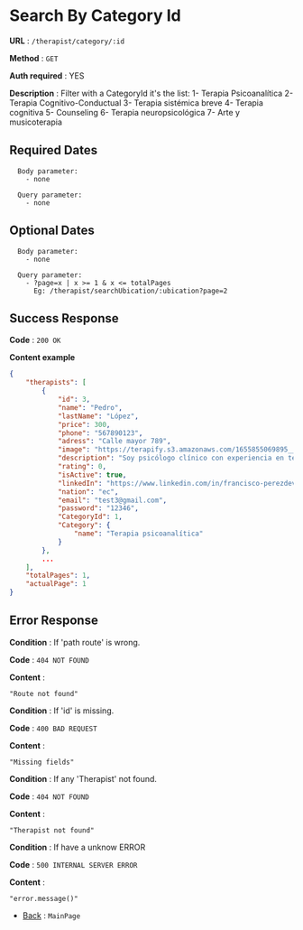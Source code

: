 # Search By Category Id

**URL** : `/therapist/category/:id`

**Method** : `GET`

**Auth required** : YES

**Description** : Filter with a CategoryId it's the list:
    1- Terapia Psicoanalítica
    2- Terapia Cognitivo-Conductual
    3- Terapia sistémica breve
    4- Terapia cognitiva
    5- Counseling
    6- Terapia neuropsicológica
    7- Arte y musicoterapia

## Required Dates
```
  Body parameter:
    - none

  Query parameter:
    - none 
```


## Optional Dates
```
  Body parameter:
    - none

  Query parameter:
    - ?page=x | x >= 1 & x <= totalPages
      Eg: /therapist/searchUbication/:ubication?page=2
```

## Success Response

**Code** : `200 OK`

**Content example**

```json
{
    "therapists": [
        {
            "id": 3,
            "name": "Pedro",
            "lastName": "López",
            "price": 300,
            "phone": "567890123",
            "adress": "Calle mayor 789",
            "image": "https://terapify.s3.amazonaws.com/1655855069895__Psic%C3%B3logo%20en%20linea-%20Lucas%20Di%20Marco%20Terapify-min.png",
            "description": "Soy psicólogo clínico con experiencia en terapia de grupo, terapia de adicciones y terapia de trauma. Estoy comprometido con ayudar a las personas a superar los desafíos de la vida. Me centro en proporcionar apoyo y orientación a mis clientes.",
            "rating": 0,
            "isActive": true,
            "linkedIn": "https://www.linkedin.com/in/francisco-perezdev/",
            "nation": "ec",
            "email": "test3@gmail.com",
            "password": "12346",
            "CategoryId": 1,
            "Category": {
                "name": "Terapia psicoanalítica"
            }
        },
        ...
    ],
    "totalPages": 1,
    "actualPage": 1
}
```

## Error Response

**Condition** : If 'path route' is wrong.

**Code** : `404 NOT FOUND`

**Content** :

```String
"Route not found"
```

**Condition** : If 'id' is missing.

**Code** : `400 BAD REQUEST`

**Content** :

```String
"Missing fields"
```

**Condition** : If any 'Therapist' not found.

**Code** : `404 NOT FOUND`

**Content** :

```String
"Therapist not found"
```

**Condition** : If have a unknow ERROR

**Code** : `500 INTERNAL SERVER ERROR`

**Content** :

```String
"error.message()"
```

- [Back](../../README.md) : `MainPage`
